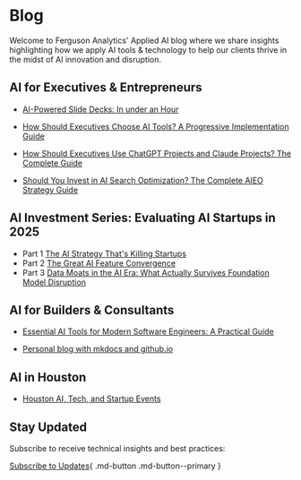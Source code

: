 # Blog

Welcome to Ferguson Analytics' Applied AI blog where we share insights highlighting how we apply AI tools & technology to help our clients thrive in the midst of AI innovation and disruption.

## AI for Executives & Entrepreneurs

- [AI-Powered Slide Decks: In under an Hour](./posts/ai-slides-guide.md)

- [How Should Executives Choose AI Tools? A Progressive Implementation Guide](./posts/exec-ai-tools-guide.md)

- [How Should Executives Use ChatGPT Projects and Claude Projects? The Complete Guide](./posts/chatgpt-claude-projects.md)

- [Should You Invest in AI Search Optimization? The Complete AIEO Strategy Guide](./posts/aieo-search-guide.md)

## AI Investment Series: Evaluating AI Startups in 2025

- Part 1 [The AI Strategy That's Killing Startups](./posts/ai-models-startups.md) 
- Part 2 [The Great AI Feature Convergence](./posts/ai-feature-convergence.md)
- Part 3 [Data Moats in the AI Era: What Actually Survives Foundation Model Disruption](./posts/ai-data-moats.md)

## AI for Builders & Consultants

- [Essential AI Tools for Modern Software Engineers: A Practical Guide](./posts/dev-ai-tools-guide.md)

- [Personal blog with mkdocs and github.io](./posts/mkdocs-blog-guide.md)

## AI in Houston

- [Houston AI, Tech, and Startup Events](./posts/houston-ai-events.md) 

## Stay Updated

Subscribe to receive technical insights and best practices:

[Subscribe to Updates](https://ksferguson.kit.com/4e9ab54dc9){ .md-button .md-button--primary }
